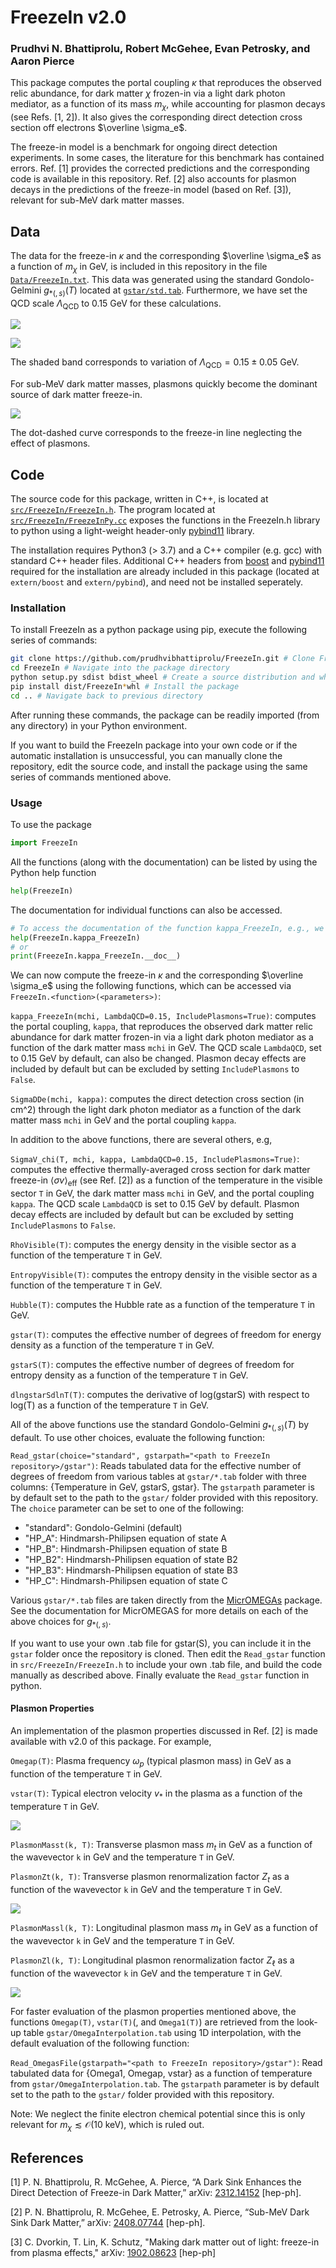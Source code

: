 # FreezeIn v2.0

### Prudhvi N. Bhattiprolu, Robert McGehee, Evan Petrosky, and Aaron Pierce

This package computes the portal coupling $\kappa$ that reproduces the observed relic abundance, for dark matter $\chi$ frozen-in via a light dark photon mediator, as a function of its mass $m_\chi$, while accounting for plasmon decays (see Refs. [1, 2]). It also gives the corresponding direct detection cross section off electrons $\overline \sigma_e$.

The freeze-in model is a benchmark for ongoing direct detection experiments. In some cases, the literature for this benchmark has contained errors. Ref. [1] provides the corrected predictions and the corresponding code is available in this repository. Ref. [2] also accounts for plasmon decays in the predictions of the freeze-in model (based on Ref. [3]), relevant for sub-MeV dark matter masses.

## Data

The data for the freeze-in $\kappa$ and the corresponding $\overline \sigma_e$ as a function of $m_\chi$ in GeV, is included in this repository in the file [`Data/FreezeIn.txt`](https://github.com/prudhvibhattiprolu/FreezeIn/blob/main/Data/FreezeIn.txt). This data was generated using the standard Gondolo-Gelmini $g_{\ast(, s)} (T)$ located at [`gstar/std.tab`](https://github.com/prudhvibhattiprolu/FreezeIn/blob/main/gstar/std.tab). Furthermore, we have set the QCD scale $\Lambda_\text{QCD}$ to 0.15 GeV for these calculations.

[<img src="https://github.com/prudhvibhattiprolu/FreezeIn/blob/main/Data/KappaFI.png">](Data/KappaFI.png)

[<img src="https://github.com/prudhvibhattiprolu/FreezeIn/blob/main/Data/SigmaDDeFI.png">](Data/SigmaDDeFI.png)

The shaded band corresponds to variation of $\Lambda_\text{QCD} = 0.15 \pm 0.05$ GeV.

For sub-MeV dark matter masses, plasmons quickly become the dominant source of dark matter freeze-in.

[<img src="https://github.com/prudhvibhattiprolu/FreezeIn/blob/main/Data/SubMeVFI.png">](Data/SubMeVFI.png)

The dot-dashed curve corresponds to the freeze-in line neglecting the effect of plasmons.

## Code

The source code for this package, written in C++, is located at [`src/FreezeIn/FreezeIn.h`](https://github.com/prudhvibhattiprolu/FreezeIn/blob/main/src/FreezeIn/FreezeIn.h). The program located at [`src/FreezeIn/FreezeInPy.cc`](https://github.com/prudhvibhattiprolu/FreezeIn/blob/main/src/FreezeIn/FreezeInPy.cc) exposes the functions in the FreezeIn.h library to python using a light-weight header-only [pybind11](https://pybind11.readthedocs.io/en/stable/) library.

The installation requires Python3 (> 3.7) and a C++ compiler (e.g. gcc) with standard C++ header files. Additional C++ headers from [boost](https://www.boost.org/) and [pybind11](https://pybind11.readthedocs.io/en/stable/) required for the installation are already included in this package (located at `extern/boost` and `extern/pybind`), and need not be installed seperately.

<!--### Automatic Installation

To automatically install FreezeIn as a python package using pip, run

```bash
python -m pip install "git+https://github.com/prudhvibhattiprolu/FreezeIn.git#egg=FreezeIn"
```

and the package can be readily imported from python.

### Manual Installation

Instead, if you want to edit the source code and/or build it into your own code/package (or if the automatic installation was unsuccessful) the package can also be manually cloned and installed:

```bash
# Git clone
git clone https://github.com/prudhvibhattiprolu/FreezeIn.git

# cd into the package
cd FreezeIn
```
Finally, to build the package:

```bash
# build the package manually by doing
python setup.py --quiet build_ext --inplace clean --all
```

If the installation is successful, a shared object file should appear at `src/FreezeIn/FreezeIn.*.so`. To start using the package in python, `cd src/` and launch python to import `FreezeIn` as a package.-->

### Installation

To install FreezeIn as a python package using pip, execute the following series of commands:

```bash
git clone https://github.com/prudhvibhattiprolu/FreezeIn.git # Clone FreezeIn
cd FreezeIn # Navigate into the package directory
python setup.py sdist bdist_wheel # Create a source distribution and wheel
pip install dist/FreezeIn*whl # Install the package
cd .. # Navigate back to previous directory
```

After running these commands, the package can be readily imported (from any directory) in your Python environment.

If you want to build the FreezeIn package into your own code or if the automatic installation is unsuccessful, you can manually clone the repository, edit the source code, and install the package using the same series of commands mentioned above.

### Usage

To use the package

```python
import FreezeIn
```

All the functions (along with the documentation) can be listed by using the Python help function

```python
help(FreezeIn)
```

The documentation for individual functions can also be accessed.

```python
# To access the documentation of the function kappa_FreezeIn, e.g., we can either do
help(FreezeIn.kappa_FreezeIn)
# or
print(FreezeIn.kappa_FreezeIn.__doc__)
```

We can now compute the freeze-in $\kappa$ and the corresponding $\overline \sigma_e$ using the following functions, which can be accessed via `FreezeIn.<function>(<parameters>)`:

`kappa_FreezeIn(mchi, LambdaQCD=0.15, IncludePlasmons=True)`:
computes the portal coupling, `kappa`, that reproduces the observed dark matter relic abundance for dark matter frozen-in via a light dark photon mediator as a function of the dark matter mass `mchi` in GeV. The QCD scale `LambdaQCD`, set to 0.15 GeV by default, can also be changed. Plasmon decay effects are included by default but can be excluded by setting `IncludePlasmons` to `False`.

`SigmaDDe(mchi, kappa)`:
computes the direct detection cross section (in cm^2) through the light dark photon mediator as a function of the dark matter mass `mchi` in GeV and the portal coupling `kappa`.


In addition to the above functions, there are several others, e.g,

`SigmaV_chi(T, mchi, kappa, LambdaQCD=0.15, IncludePlasmons=True)`:
computes the effective thermally-averaged cross section for dark matter freeze-in $\langle \sigma v \rangle_\text{eff}$ (see Ref. [2]) as a function of the temperature in the visible sector `T` in GeV, the dark matter mass `mchi` in GeV, and the portal coupling `kappa`. The QCD scale `LambdaQCD` is set to 0.15 GeV by default. Plasmon decay effects are included by default but can be excluded by setting `IncludePlasmons` to `False`.

`RhoVisible(T)`:
computes the energy density in the visible sector as a function of the temperature `T` in GeV.

`EntropyVisible(T)`:
computes the entropy density in the visible sector as a function of the temperature `T` in GeV.

`Hubble(T)`:
computes the Hubble rate as a function of the temperature `T` in GeV.

`gstar(T)`:
computes the effective number of degrees of freedom for energy density as a function of the temperature `T` in GeV.

`gstarS(T)`:
computes the effective number of degrees of freedom for entropy density as a function of the temperature `T` in GeV.

`dlngstarSdlnT(T)`:
computes the derivative of log(gstarS) with respect to log(T) as a function of the temperature `T` in GeV.

All of the above functions use the standard Gondolo-Gelmini $g_{\ast(,s)}(T)$ by default. To use other choices, evaluate the following function:

`Read_gstar(choice="standard", gstarpath="<path to FreezeIn repository>/gstar")`:
Reads tabulated data for the effective number of degrees of freedom from various tables at `gstar/*.tab` folder with three columns: {Temperature in GeV, gstarS, gstar}. The `gstarpath` parameter is by default set to the path to the `gstar/` folder provided with this repository. The `choice` parameter can be set to one of the following:

* "standard": Gondolo-Gelmini (default)
* "HP_A": Hindmarsh-Philipsen equation of state A
* "HP_B": Hindmarsh-Philipsen equation of state B
* "HP_B2": Hindmarsh-Philipsen equation of state B2
* "HP_B3": Hindmarsh-Philipsen equation of state B3
* "HP_C": Hindmarsh-Philipsen equation of state C

Various `gstar/*.tab` files are taken directly from the [MicrOMEGAs](https://lapth.cnrs.fr/micromegas/) package. See the documentation for MicrOMEGAS for more details on each of the above choices for $g_{\ast(,s)}$.

If you want to use your own .tab file for gstar(S), you can include it in the `gstar` folder once the repository is cloned. Then edit the `Read_gstar` function in `src/FreezeIn/FreezeIn.h` to include your own .tab file, and build the code manually as described above. Finally evaluate the `Read_gstar` function in python.

#### Plasmon Properties

An implementation of the plasmon properties discussed in Ref. [2] is made available with v2.0 of this package. For example,

`Omegap(T)`:
Plasma frequency $\omega_p$ (typical plasmon mass) in GeV as a function of the temperature `T` in GeV.

`vstar(T)`:
Typical electron velocity $v_\ast$ in the plasma as a function of the temperature `T` in GeV.

[<img src="https://github.com/prudhvibhattiprolu/FreezeIn/blob/main/Data/PlasmonProperties.png">](Data/PlasmonProperties.png)

`PlasmonMasst(k, T)`:
Transverse plasmon mass $m_t$ in GeV as a function of the wavevector `k` in GeV and the temperature `T` in GeV.

`PlasmonZt(k, T)`:
Transverse plasmon renormalization factor $Z_t$ as a function of the wavevector `k` in GeV and the temperature `T` in GeV.

[<img src="https://github.com/prudhvibhattiprolu/FreezeIn/blob/main/Data/TransversePlasmon.png">](Data/TransversePlasmon.png)

`PlasmonMassl(k, T)`:
Longitudinal plasmon mass $m_\ell$ in GeV as a function of the wavevector `k` in GeV and the temperature `T` in GeV.

`PlasmonZl(k, T)`:
Longitudinal plasmon renormalization factor $Z_\ell$ as a function of the wavevector `k` in GeV and the temperature `T` in GeV.

[<img src="https://github.com/prudhvibhattiprolu/FreezeIn/blob/main/Data/LongitudinalPlasmon.png">](Data/LongitudinalPlasmon.png)

For faster evaluation of the plasmon properties mentioned above, the functions `Omegap(T)`, `vstar(T)`(, and `Omega1(T)`) are retrieved from the look-up table `gstar/OmegaInterpolation.tab` using 1D interpolation, with the default evaluation of the following function:

`Read_OmegasFile(gstarpath="<path to FreezeIn repository>/gstar")`:
Read tabulated data for {Omega1, Omegap, vstar} as a function of temperature from `gstar/OmegaInterpolation.tab`. The `gstarpath` parameter is by default set to the path to the `gstar/` folder provided with this repository.

Note: We neglect the finite electron chemical potential since this is only relevant for $m_\chi \lesssim \mathcal{O}(10 \text{ keV})$, which is ruled out.

## References

[1] P. N. Bhattiprolu, R. McGehee, A. Pierce, “A Dark Sink Enhances the Direct Detection of Freeze-in Dark Matter,” arXiv: [2312.14152](https://arxiv.org/abs/2312.14152) [hep-ph].

[2] P. N. Bhattiprolu, R. McGehee, E. Petrosky, A. Pierce, “Sub-MeV Dark Sink Dark Matter,” arXiv: [2408.07744](https://arxiv.org/abs/2408.07744) [hep-ph].

[3] C. Dvorkin, T. Lin, K. Schutz, "Making dark matter out of light: freeze-in from plasma effects," arXiv: [1902.08623](https://arxiv.org/abs/1902.08623) [hep-ph]

